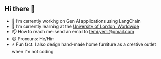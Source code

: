 ## Hi there 👋

- 🔭 I’m currently working on Gen AI applications using LangChain
- 🌱 I’m currently learning at the [University of London, Worldwide](https://london.ac.uk)
- 📫 How to reach me: send an email to [temi.yemi@gmail.com](mailto:temi.yemi@gmail.com)
- 😄 Pronouns: He/Him
- ⚡ Fun fact: I also design hand-made home furniture as a creative outlet when I'm not coding
<!--
**temiyemi/temiyemi** is a ✨ _special_ ✨ repository because its `README.md` (this file) appears on your GitHub profile.

Here are some ideas to get you started:

- 🔭 I’m currently working on ...
- 🌱 I’m currently learning ...
- 👯 I’m looking to collaborate on ...
- 🤔 I’m looking for help with ...
- 💬 Ask me about ...
- 📫 How to reach me: ...
- 😄 Pronouns: ...
- ⚡ Fun fact: ...
-->
